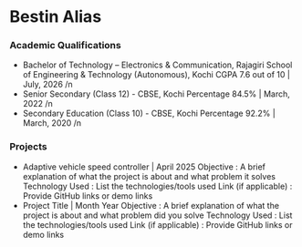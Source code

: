 # Bestin Alias

### Academic Qualifications
- Bachelor of Technology – Electronics & Communication, Rajagiri School of Engineering & Technology (Autonomous), Kochi
  CGPA 7.6 out of 10 | July, 2026 /n
- Senior Secondary (Class 12) - CBSE, Kochi
  Percentage 84.5% | March, 2022 /n
- Secondary Education (Class 10) - CBSE, Kochi
  Percentage 92.2% | March, 2020 /n

### Projects
- Adaptive vehicle speed controller | April 2025
  Objective		:  A brief explanation of what the project is about and what problem it solves
  Technology Used	: List the technologies/tools used
  Link (if applicable)	: Provide GitHub links or demo links
- Project Title | Month Year
  Objective		:  A brief explanation of what the project is about and what problem did you solve
  Technology Used	: List the technologies/tools used
  Link (if applicable)	: Provide GitHub links or demo links

